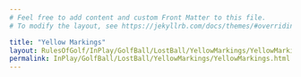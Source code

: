 ```yaml
---
# Feel free to add content and custom Front Matter to this file.
# To modify the layout, see https://jekyllrb.com/docs/themes/#overriding-theme-defaults

title: "Yellow Markings"
layout: RulesOfGolf/InPlay/GolfBall/LostBall/YellowMarkings/YellowMarkings
permalink: InPlay/GolfBall/LostBall/YellowMarkings/YellowMarkings.html
---
```

